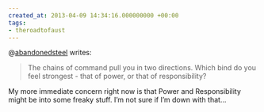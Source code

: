 ```yaml
---
created_at: 2013-04-09 14:34:16.000000000 +00:00
tags:
- theroadtofaust
---
```


@[abandonedsteel](http://abandonedsteel.tumblr.com/) writes:

> The chains of command pull you in two directions. Which bind do you
> feel strongest - that of power, or that of responsibility?

My more immediate concern right now is that Power and Responsibility
might be into some freaky stuff. I’m not sure if I’m down with that…

